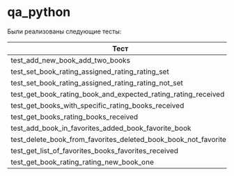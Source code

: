 # qa_python

Были реализованы следующие тесты:

| Тест  | Тестируемый метод |
| ------------- | ------------- |
| test_add_new_book_add_two_books  | add_new_book  |
| test_set_book_rating_assigned_rating_rating_set  | set_book_rating  |
| test_set_book_rating_assigned_rating_rating_not_set  | set_book_rating  |
| test_get_book_rating_book_and_expected_rating_rating_received  | get_book_rating  |
| test_get_books_with_specific_rating_books_received  | get_books_with_specific_rating  |
| test_get_books_rating_books_received  | get_books_rating  |
| test_add_book_in_favorites_added_book_favorite_book  | add_book_in_favorites  |
| test_delete_book_from_favorites_deleted_book_book_not_favorites  | delete_book_from_favorites  |
| test_get_list_of_favorites_books_favorites_received  | get_list_of_favorites_books  |
| test_get_book_rating_rating_new_book_one  | get_book_rating  |
